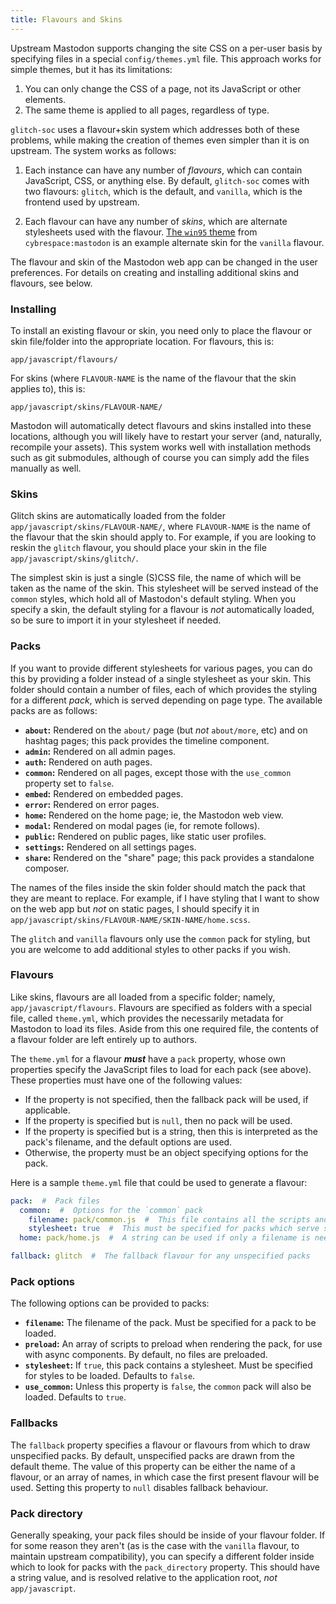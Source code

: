 ```yaml
---
title: Flavours and Skins
---
```


Upstream Mastodon supports changing the site CSS on a per-user basis by specifying files in a special `config/themes.yml` file.
This approach works for simple themes, but it has its limitations:

1.  You can only change the CSS of a page, not its JavaScript or other elements.
2.  The same theme is applied to all pages, regardless of type.

`glitch-soc` uses a flavour+skin system which addresses both of these problems, while making the creation of themes even simpler than it is on upstream.
The system works as follows:

1.  Each instance can have any number of _flavours_, which can contain JavaScript, CSS, or anything else.
    By default, `glitch-soc` comes with two flavours: `glitch`, which is the default, and `vanilla`, which is the frontend used by upstream.

2.  Each flavour can have any number of _skins_, which are alternate stylesheets used with the flavour.
    [The `win95` theme](https://github.com/cybrespace/mastodon/tree/theme_win95) from `cybrespace:mastodon` is an example alternate skin for the `vanilla` flavour.

The flavour and skin of the Mastodon web app can be changed in the user preferences.
For details on creating and installing additional skins and flavours, see below.

###  Installing

To install an existing flavour or skin, you need only to place the flavour or skin file/folder into the appropriate location.
For flavours, this is:

    app/javascript/flavours/

For skins (where `FLAVOUR-NAME` is the name of the flavour that the skin applies to), this is:

    app/javascript/skins/FLAVOUR-NAME/

Mastodon will automatically detect flavours and skins installed into these locations, although you will likely have to restart your server (and, naturally, recompile your assets).
This system works well with installation methods such as git submodules, although of course you can simply add the files manually as well.

###  Skins

Glitch skins are automatically loaded from the folder `app/javascript/skins/FLAVOUR-NAME/`, where `FLAVOUR-NAME` is the name of the flavour that the skin should apply to.
For example, if you are looking to reskin the `glitch` flavour, you should place your skin in the file `app/javascript/skins/glitch/`.

The simplest skin is just a single (S)CSS file, the name of which will be taken as the name of the skin.
This stylesheet will be served instead of the `common` styles, which hold all of Mastodon's default styling.
When you specify a skin, the default styling for a flavour is *not* automatically loaded, so be sure to import it in your stylesheet if needed.

###  Packs

If you want to provide different stylesheets for various pages, you can do this by providing a folder instead of a single stylesheet as your skin.
This folder should contain a number of files, each of which provides the styling for a different _pack_, which is served depending on page type.
The available packs are as follows:

- __`about`:__ Rendered on the `about/` page (but *not* `about/more`, etc) and on hashtag pages; this pack provides the timeline component.
- __`admin`:__ Rendered on all admin pages.
- __`auth`:__ Rendered on auth pages.
- __`common`:__ Rendered on all pages, except those with the `use_common` property set to `false`.
- __`embed`:__ Rendered on embedded pages.
- __`error`:__ Rendered on error pages.
- __`home`:__ Rendered on the home page; ie, the Mastodon web view.
- __`modal`:__ Rendered on modal pages (ie, for remote follows).
- __`public`:__ Rendered on public pages, like static user profiles.
- __`settings`:__ Rendered on all settings pages.
- __`share`:__ Rendered on the "share" page; this pack provides a standalone composer.

The names of the files inside the skin folder should match the pack that they are meant to replace.
For example, if I have styling that I want to show on the web app but *not* on static pages, I should specify it in `app/javascript/skins/FLAVOUR-NAME/SKIN-NAME/home.scss`.

The `glitch` and `vanilla` flavours only use the `common` pack for styling, but you are welcome to add additional styles to other packs if you wish.

###  Flavours

Like skins, flavours are all loaded from a specific folder; namely, `app/javascript/flavours`.
Flavours are specified as folders with a special file, called `theme.yml`, which provides the necessarily metadata for Mastodon to load its files.
Aside from this one required file, the contents of a flavour folder are left entirely up to authors.

The `theme.yml` for a flavour **_must_** have a `pack` property, whose own properties specify the JavaScript files to load for each pack (see above).
These properties must have one of the following values:

- If the property is not specified, then the fallback pack will be used, if applicable.
- If the property is specified but is `null`, then no pack will be used.
- If the property is specified but is a string, then this is interpreted as the pack's filename, and the default options are used.
- Otherwise, the property must be an object specifying options for the pack.

Here is a sample `theme.yml` file that could be used to generate a flavour:

```yaml
pack:  #  Pack files
  common:  #  Options for the `common` pack
    filename: pack/common.js  #  This file contains all the scripts and styles for the pack
    stylesheet: true  #  This must be specified for packs which serve styling
  home: pack/home.js  #  A string can be used if only a filename is needed

fallback: glitch  #  The fallback flavour for any unspecified packs
```

###  Pack options

The following options can be provided to packs:

- __`filename`:__ The filename of the pack. Must be specified for a pack to be loaded.
- __`preload`:__ An array of scripts to preload when rendering the pack, for use with async components. By default, no files are preloaded.
- __`stylesheet`:__ If `true`, this pack contains a stylesheet. Must be specified for styles to be loaded. Defaults to `false`.
- __`use_common`:__ Unless this property is `false`, the `common` pack will also be loaded. Defaults to `true`.

###  Fallbacks

The `fallback` property specifies a flavour or flavours from which to draw unspecified packs.
By default, unspecified packs are drawn from the default theme.
The value of this property can be either the name of a flavour, or an array of names, in which case the first present flavour will be used.
Setting this property to `null` disables fallback behaviour.

###  Pack directory

Generally speaking, your pack files should be inside of your flavour folder.
If for some reason they aren't (as is the case with the `vanilla` flavour, to maintain upstream compatibility), you can specify a different folder inside which to look for packs with the `pack_directory` property.
This should have a string value, and is resolved relative to the application root, *not* `app/javascript`.
